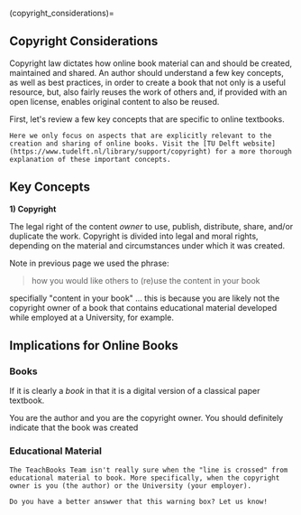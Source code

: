 (copyright_considerations)=
## Copyright Considerations

Copyright law dictates how online book material can and should be created, maintained and shared. An author should understand a few key concepts, as well as best practices, in order to create a book that not only is a useful resource, but, also fairly reuses the work of others and, if provided with an open license, enables original content to also be reused.

First, let's review a few key concepts that are specific to online textbooks.

```{tip}
Here we only focus on aspects that are explicitly relevant to the creation and sharing of online books. Visit the [TU Delft website](https://www.tudelft.nl/library/support/copyright) for a more thorough explanation of these important concepts.
```

## Key Concepts

**1) Copyright**

The legal right of the content _owner_ to use, publish, distribute, share, and/or duplicate the work. Copyright is divided into legal and moral rights, depending on the material and circumstances under which it was created.




Note in previous page we used the phrase:

> how you would like others to (re)use the content in your book

specifially "content in your book" ... this is because you are likely not the copyright owner of a book that contains educational material developed while employed at a University, for example. 

## Implications for Online Books

### Books

If it is clearly a _book_ in that it is a digital version of a classical paper textbook.

You are the author and you are the copyright owner. You should definitely indicate that the book was created 

### Educational Material

```{warning}
The TeachBooks Team isn't really sure when the "line is crossed" from educational material to book. More specifically, when the copyright owner is you (the author) or the University (your employer).

Do you have a better answwer that this warning box? Let us know!
```
